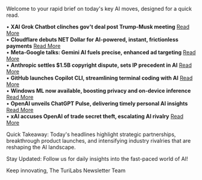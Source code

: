 Welcome to your rapid brief on today's key AI moves, designed for a quick read.

• **XAI Grok Chatbot clinches gov't deal post Trump-Musk meeting** [Read More](https://www.forbes.com/sites/zacharyfolk/2025/09/25/xais-grok-chatbot-scores-government-deal-days-after-trump-and-musk-meeting/)  
• **Cloudflare debuts NET Dollar for AI-powered, instant, frictionless payments** [Read More](https://www.cloudflare.com/press/press-releases/2025/cloudflare-introduces-net-dollar-to-support-a-new-business-model-for-the-ai-driven-internet/)  
• **Meta-Google talks: Gemini AI fuels precise, enhanced ad targeting** [Read More](https://finance.yahoo.com/news/meta-talks-google-ai-models-211818533.html)  
• **Anthropic settles $1.5B copyright dispute, sets IP precedent in AI** [Read More](https://www.reuters.com/sustainability/boards-policy-regulation/us-judge-approves-15-billion-anthropic-copyright-settlement-with-authors-2025-09-25/)  
• **GitHub launches Copilot CLI, streamlining terminal coding with AI** [Read More](https://github.blog/changelog/2025-09-25-github-copilot-cli-is-now-in-public-preview/)  
• **Windows ML now available, boosting privacy and on-device inference** [Read More](https://blogs.windows.com/windowsdeveloper/2025/09/23/windows-ml-is-generally-available-empowering-developers-to-scale-local-ai-across-windows-devices/)  
• **OpenAI unveils ChatGPT Pulse, delivering timely personal AI insights** [Read More](https://openai.com/index/introducing-chatgpt-pulse/)  
• **xAI accuses OpenAI of trade secret theft, escalating AI rivalry** [Read More](https://www.reuters.com/sustainability/boards-policy-regulation/musks-xai-accuses-rival-openai-stealing-trade-secrets-2025-09-25/)

Quick Takeaway: Today's headlines highlight strategic partnerships, breakthrough product launches, and intensifying industry rivalries that are reshaping the AI landscape.

Stay Updated: Follow us for daily insights into the fast-paced world of AI!

Keep innovating, 
The TuriLabs Newsletter Team